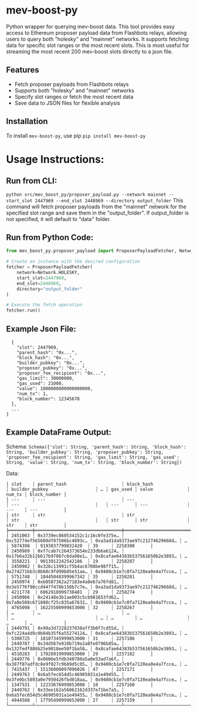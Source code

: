 # mev-boost-py

Python wrapper for querying mev-boost data. This tool provides easy access to Ethereum proposer payload data from Flashbots relays, allowing users to query both "holesky" and "mainnet" networks. It supports fetching data for specific slot ranges or the most recent slots. This is most useful for streaming the most recent 200 mev-boost slots directly to a json file.

## Features
- Fetch proposer payloads from Flashbots relays
- Supports both "holesky" and "mainnet" networks
- Specify slot ranges or fetch the most recent data
- Save data to JSON files for flexible analysis

## Installation
To install `mev-boost-py`, use pip `pip install mev-boost-py`


# Usage Instructions:
## Run from CLI:
```python src/mev_boost_py/proposer_payload.py --network mainnet --start_slot 2447969 --end_slot 2448969 --directory output_folder```
This command will fetch proposer payloads from the "mainnet" network for the specified slot range and save them in the "output_folder". If output_folder is not specified, it will default to "data" folder.

## Run from Python Code:
```python
from mev_boost_py.proposer_payload import ProposerPayloadFetcher, Network

# Create an instance with the desired configuration
fetcher = ProposerPayloadFetcher(
    network=Network.HOLESKY,
    start_slot=2447969,
    end_slot=2448969,
    directory="output_folder"
)

# Execute the fetch operation
fetcher.run()
```

## Example Json File:
```[
  {
    "slot": 2447969,
    "parent_hash": "0x...",
    "block_hash": "0x...",
    "builder_pubkey": "0x...",
    "proposer_pubkey": "0x...",
    "proposer_fee_recipient": "0x...",
    "gas_limit": 30000000,
    "gas_used": 21000,
    "value": 1000000000000000000,
    "num_tx": 1,
    "block_number": 12345678
  },
  ...
]
```

## Example DataFrame Output:

Schema:
```Schema({'slot': String, 'parent_hash': String, 'block_hash': String, 'builder_pubkey': String, 'proposer_pubkey': String, 'proposer_fee_recipient': String, 'gas_limit': String, 'gas_used': String, 'value': String, 'num_tx': String, 'block_number': String})```

Data:
```┌─────────┬─────────────────────────────────┬─────────────────────────────────┬─────────────────────────────────┬───┬──────────┬───────────────────┬────────┬──────────────┐
│ slot    ┆ parent_hash                     ┆ block_hash                      ┆ builder_pubkey                  ┆ … ┆ gas_used ┆ value             ┆ num_tx ┆ block_number │
│ ---     ┆ ---                             ┆ ---                             ┆ ---                             ┆   ┆ ---      ┆ ---               ┆ ---    ┆ ---          │
│ str     ┆ str                             ┆ str                             ┆ str                             ┆   ┆ str      ┆ str               ┆ str    ┆ str          │
╞═════════╪═════════════════════════════════╪═════════════════════════════════╪═════════════════════════════════╪═══╪══════════╪═══════════════════╪════════╪══════════════╡
│ 2451003 ┆ 0x3739ec860534152c1c16c0fe375e… ┆ 0xc52774ef565609df07506bc4693c… ┆ 0xa3ad1da9373ae97c21274629668d… ┆ … ┆ 5874398  ┆ 9193837799832420  ┆ 39     ┆ 2258300      │
│ 2450989 ┆ 0xf7cab7c264373654e233db6a6124… ┆ 0x17b6a32b12b617b97867c6da88e1… ┆ 0x8cafae64383b537561650b2e3893… ┆ … ┆ 3558221  ┆ 9013912242542186  ┆ 19     ┆ 2258287      │
│ 2450982 ┆ 0x326c13991cf5b4ac6708be98ff15… ┆ 0x274271bb3c0b60c9fd99b05e51ae… ┆ 0x9400cb1e7c0fa7120ea0e4a7fcce… ┆ … ┆ 5751748  ┆ 18445048399967342 ┆ 35     ┆ 2258281      │
│ 2450974 ┆ 0xb0587362a27183e4a0e67a76fd81… ┆ 0x3e5776f98ccd447f478b150b7c7e… ┆ 0xa3ad1da9373ae97c21274629668d… ┆ … ┆ 4211778  ┆ 6062918999738481  ┆ 29     ┆ 2258274      │
│ 2450966 ┆ 0x24148e3b1ae003c5cb981653fd62… ┆ 0x7a8e508c671808cf25c835a67632… ┆ 0x9400cb1e7c0fa7120ea0e4a7fcce… ┆ … ┆ 4765098  ┆ 16225500999853000 ┆ 32     ┆ 2258267      │
│ …       ┆ …                               ┆ …                               ┆ …                               ┆ … ┆ …        ┆ …                 ┆ …      ┆ …            │
│ 2449791 ┆ 0x99a3d7228237038aff3b0f7cd55d… ┆ 0xfc224a4d9c0b84b35f6a55274124… ┆ 0x8cafae64383b537561650b2e3893… ┆ … ┆ 5308725  ┆ 18187345999853000 ┆ 31     ┆ 2257186      │
│ 2449787 ┆ 0x34d567e910b719e2a8fe0796b85a… ┆ 0x132fedf886b25e9018ee50f1ba58… ┆ 0x8cafae64383b537561650b2e3893… ┆ … ┆ 4510283  ┆ 17028919999853000 ┆ 29     ┆ 2257182      │
│ 2449776 ┆ 0x0606e5fdb340780a5a0e53ad7a6f… ┆ 0x387f87adfdc8e9f027c9b89d5c05… ┆ 0x9400cb1e7c0fa7120ea0e4a7fcce… ┆ … ┆ 7415437  ┆ 15136000097096026 ┆ 47     ┆ 2257171      │
│ 2449763 ┆ 0x6a5fec654d5c46905031a1e49455… ┆ 0x3fe0bc5893a0e7950426fbd018aa… ┆ 0x9400cb1e7c0fa7120ea0e4a7fcce… ┆ … ┆ 1347531  ┆ 12233676999853000 ┆ 10     ┆ 2257160      │
│ 2449762 ┆ 0x33ee162a56062162d337e71be7a5… ┆ 0x6a5fec654d5c46905031a1e49455… ┆ 0x9400cb1e7c0fa7120ea0e4a7fcce… ┆ … ┆ 4844588  ┆ 17795490999853000 ┆ 27     ┆ 2257159      │
└─────────┴─────────────────────────────────┴─────────────────────────────────┴─────────────────────────────────┴───┴──────────┴───────────────────┴────────┴──────────────┘
```